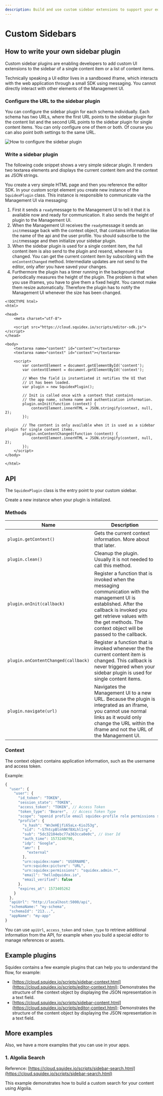 ```yaml
---
description: Build and use custom sidebar extensions to support your editorial workflow.
---
```


# Custom Sidebars

## How to write your own sidebar plugin

Custom sidebar plugins are enabling developers to add custom UI extensions to the sidebar of a single content item or a list of content items.

Technically speaking a UI editor lives in a sandboxed iframe, which interacts with the web application through a small SDK using messaging. You cannot directly interact with other elements of the Management UI.

### Configure the URL to the sidebar plugin

You can configure the sidebar plugin for each schema individually. Each schema has two URLs, where the first URL points to the sidebar plugin for the content list and the second URL points to the sidebar plugin for single content items. You can only configure one of them or both. Of course you can also point both settings to the same URL.

![How to configure the sidebar plugin](<../../.gitbook/assets/image (20).png>)

### Write a sidebar plugin

The following code snippet shows a very simple sidecar plugin. It renders two textarea elements and displays the current content item and the context as JSON strings.

You create a very simple HTML page and then you reference the editor SDK. In your custom script element you create new instance of the `SquidexPlugin` class. This instance is responsible to communicate via the Management UI via messaging:

1. First it sends a `ready`message to the Management UI to tell it that it is available now and ready for communication. It also sends the height of plugin to the Management UI.
2. When the Management UI receives the `ready`message it sends an `init`message back with the context object, that contains information like the name of the api and the user profile. You should subscribe to the `init`message and then initialize your sidebar plugin.
3. When the sidebar plugin is used for a single content item, the full content item is also send to the plugin and resend, whenever it is changed. You can get the current content item by subscribing with the `onContentChanged` method. Intermediate updates are not send to the editor, only after you have saved your changes.
4. Furthermore the plugin has a timer running in the background that periodically measures the height of the plugin. The problem is that when you use iframes, you have to give them a fixed height. You cannot make them resize automatically. Therefore the plugin has to notify the Management UI whenever the size has been changed.

```markup
<!DOCTYPE html>
<html>

<head>
    <meta charset="utf-8">

    <script src="https://cloud.squidex.io/scripts/editor-sdk.js"></script>
</head>

<body>
    <textarea name="content" id="content"></textarea>
    <textarea name="context" id="context"></textarea>

    <script>
        var contentElement = document.getElementById('content');
        var contextElement = document.getElementById('context');

        // When the field is instantiated it notifies the UI that 
        // it has been loaded.
        var plugin = new SquidexPlugin();

        // Init is called once with a context that contains 
        // the app name, schema name and authentication information.
        plugin.onInit(function (context) {
            contextElement.innerHTML = JSON.stringify(context, null, 2);
        });

        // The content is only available when it is used as a sidebar plugin for single content items.
        plugin.onContentChanged(function (content) {
            contentElement.innerHTML = JSON.stringify(content, null, 2);
        });
    </script>
</body>

</html>
```

## API

The `SquidexPlugin` class is the entry point to your custom sidebar.

Create a new instance when your plugin is initialized.

### Methods

| Name                                | Description                                                                                                                                                                                                                                |
| ----------------------------------- | ------------------------------------------------------------------------------------------------------------------------------------------------------------------------------------------------------------------------------------------ |
| `plugin.getContext()`               | Gets the current context information. More about that later.                                                                                                                                                                               |
| `plugin.clean()`                    | Cleanup the plugin. Usually it is not needed to call this method.                                                                                                                                                                          |
| `plugin.onInit(callback)`           | Register a function that is invoked when the messaging communication with the management UI is established. After the callback is invoked you get retrieve values with the get methods. The context object will be passed to the callback. |
| `plugin.onContentChanged(callback)` | Register a function that is invoked whenever the the current content item is changed. This callback is never triggered when your sidebar plugin is used for single content items.                                                          |
| `plugin.navigate(url)`              | Navigates the Management UI to a new URL. Because the plugin is integrated as an iframe, you cannot use normal links as it would only change the URL within the iframe and not the URL of the Management UI.                               |

### Context

The context object contains application information, such as the username and access token.

Example:

```javascript
{
  "user": {
    "user": {
      "id_token": "TOKEN",
      "session_state": "TOKEN",
      "access_token": "TOKEN", // Access Token
      "token_type": "Bearer",  // Access Token Type
      "scope": "openid profile email squidex-profile role permissions squidex-api",
      "profile": {
        "s_hash": "Wn3eHEjfi65aLx-KioJ53g",
        "sid": "-S7htcpBlnhNKfBXLhl1rg",
        "sub": "5dc32104ebc77a363cca0e0c", // User Id
        "auth_time": 1573240790,
        "idp": "Google",
        "amr": [
          "external"
        ],
        "urn:squidex:name": "USERNAME",
        "urn:squidex:picture": "URL",
        "urn:squidex:permissions": "squidex.admin.*",
        "email": "hello@quidex.io",
        "email_verified": false
      },
      "expires_at": 1573405262
    }
  },
  "apiUrl": "http://localhost:5000/api",
  "schemaName:" "my-schema",
  "schemaId": "213...",
  "appName": "my-app"
}
```

You can use `apiUrl`, `access_token` and `token_type` to retrieve additional information from the API, for example when you build a special editor to manage references or assets.

## Example plugins

Squidex contains a few example plugins that can help you to understand the flow, for example:

* [https://cloud.squidex.io/scripts/sidebar-context.html](https://cloud.squidex.io/scripts/editor-context.html): Demonstrates the structure of the context object by displaying the JSON representation in a text field.
* [https://cloud.squidex.io/scripts/sidebar-content.html](https://cloud.squidex.io/scripts/editor-context.html): Demonstrates the structure of the content object by displaying the JSON representation in a text field.

## More examples

Also, we have a more examples that you can use in your apps.

### 1. Algolia Search

Reference: [https://cloud.squidex.io/scripts/sidebar-search.html](https://cloud.squidex.io/scripts/sidebar-search.html)

This example demonstrates how to build a custom search for your content using Algolia.
